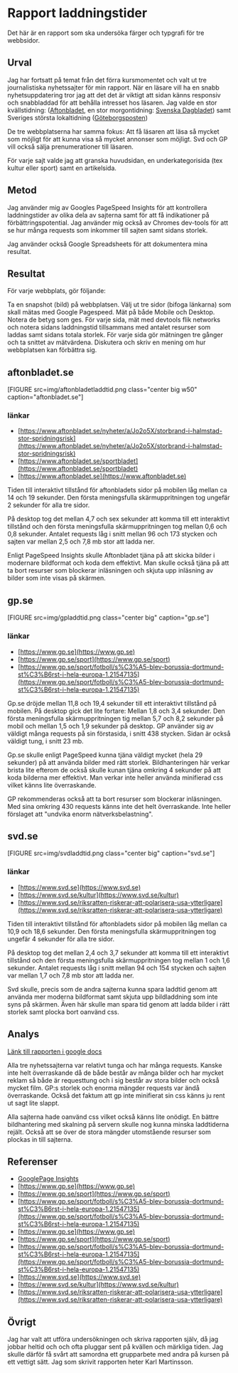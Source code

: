 ---
---
Rapport laddningstider
=========================

Det här är en rapport som ska undersöka färger och typgrafi för tre webbsidor.

Urval
-----------------------

Jag har fortsatt på temat från det förra kursmomentet och valt ut tre journalistiska nyhetssajter för min rapport. När en läsare vill ha en snabb nyhetsuppdatering tror jag att det det är viktigt att sidan känns responsiv och snabbladdad för att behålla intresset hos läsaren. Jag valde en stor kvällstidning: ([Aftonbladet](https://www.aftonbladet.se), en stor morgontidning: [Svenska Dagbladet](https://www.svd.se)) samt Sveriges största lokaltidning ([Göteborgsposten](https://www.gp.se))

De tre webbplatserna har samma fokus: Att få läsaren att läsa så mycket som möjligt för att kunna visa så mycket annonser som möjligt. Svd och GP vill också sälja prenumerationer till läsaren.

För varje sajt valde jag att granska huvudsidan, en underkategorisida (tex kultur eller sport) samt en artikelsida.

Metod
-----------------------

Jag använder mig av Googles PageSpeed Insights för att kontrollera laddningstider av olika dela av sajterna samt för att få indikationer på förbättringspotential. Jag använder mig också av Chromes dev-tools för att se hur många requests som inkommer till sajten samt sidans storlek.

Jag använder också Google Spreadsheets för att dokumentera mina resultat.

Resultat
-----------------------

För varje webbplats, gör följande:

Ta en snapshot (bild) på webbplatsen.
Välj ut tre sidor (bifoga länkarna) som skall mätas med Google Pagespeed. Mät på både Mobile och Desktop. Notera de betyg som ges.
För varje sida, mät med devtools flik networks och notera sidans laddningstid tillsammans med antalet resurser som laddas samt sidans totala storlek. För varje sida gör mätningen tre gånger och ta snittet av mätvärdena.
Diskutera och skriv en mening om hur webbplatsen kan förbättra sig.

## aftonbladet.se

[FIGURE src=img/aftonbladetladdtid.png class="center big w50" caption="aftonbladet.se"]

### länkar

* [https://www.aftonbladet.se/nyheter/a/Jo2o5X/storbrand-i-halmstad-stor-spridningsrisk](https://www.aftonbladet.se/nyheter/a/Jo2o5X/storbrand-i-halmstad-stor-spridningsrisk)
* [https://www.aftonbladet.se/sportbladet](https://www.aftonbladet.se/sportbladet)
* [https://www.aftonbladet.se](https://www.aftonbladet.se)

Tiden till interaktivt tillstånd för aftonbladets sidor på mobilen låg mellan ca 14 och 19 sekunder. Den första meningsfulla skärmuppritningen tog ungefär 2 sekunder för alla tre sidor.

På desktop tog det mellan 4,7 och sex sekunder att komma till ett interaktivt tillstånd och den första meningsfulla skärmuppritningen tog mellan 0,6 och 0,8 sekunder. Antalet requests låg i snitt mellan 96 och 173 stycken och sajten var mellan 2,5 och 7,8 mb stor att ladda ner.

Enligt PageSpeed Insights skulle Aftonbladet tjäna på att skicka bilder i modernare bildformat och koda dem effektivt. Man skulle också tjäna på att ta bort resurser som blockerar inläsningen och skjuta upp inläsning av bilder som inte visas på skärmen.

## gp.se

[FIGURE src=img/gpladdtid.png class="center big" caption="gp.se"]

### länkar

* [https://www.gp.se](https://www.gp.se)
* [https://www.gp.se/sport](https://www.gp.se/sport)
* [https://www.gp.se/sport/fotboll/s%C3%A5-blev-borussia-dortmund-st%C3%B6rst-i-hela-europa-1.21547135](https://www.gp.se/sport/fotboll/s%C3%A5-blev-borussia-dortmund-st%C3%B6rst-i-hela-europa-1.21547135)

Gp.se dröjde mellan 11,8 och 19,4 sekunder till ett interaktivt tillstånd på mobilen. På desktop gick det lite fortare: Mellan 1,8 och 3,4 sekunder. Den första meningsfulla skärmuppritningen tig mellan 5,7 och 8,2 sekunder på mobil och mellan 1,5 och 1,9 sekunder på desktop. GP använder sig av väldigt många requests på sin förstasida, i snitt 438 stycken. Sidan är också väldigt tung, i snitt 23 mb.

Gp.se skulle enligt PageSpeed kunna tjäna väldigt mycket (hela 29 sekunder) på att använda bilder med rätt storlek. Bildhanteringen här verkar brista lite efterom de också skulle kunan tjäna omkring 4 sekunder på att koda bilderna mer effektivt. Man verkar inte heller använda minifierad css vilket känns lite överraskande.

GP rekommenderas också att ta bort resurser som blockerar inläsningen. Med sina omkring 430 requests känns inte det helt överraskande. Inte heller förslaget att "undvika enorm nätverksbelastning".

## svd.se

[FIGURE src=img/svdladdtid.png class="center big" caption="svd.se"]

### länkar

* [https://www.svd.se](https://www.svd.se)
* [https://www.svd.se/kultur](https://www.svd.se/kultur)
* [https://www.svd.se/riksratten-riskerar-att-polarisera-usa-ytterligare](https://www.svd.se/riksratten-riskerar-att-polarisera-usa-ytterligare)

Tiden till interaktivt tillstånd för aftonbladets sidor på mobilen låg mellan ca 10,9 och 18,6 sekunder. Den första meningsfulla skärmuppritningen tog ungefär 4 sekunder för alla tre sidor.

På desktop tog det mellan 2,4 och 3,7 sekunder att komma till ett interaktivt tillstånd och den första meningsfulla skärmuppritningen tog mellan 1 och 1,6 sekunder. Antalet requests låg i snitt mellan 94 och 154 stycken och sajten var mellan 1,7 och 7,8 mb stor att ladda ner.

Svd skulle, precis som de andra sajterna kunna spara laddtid genom att använda mer moderna bildformat samt skjuta upp bildladdning som inte syns på skärmen. Även här skulle man spara tid genom att ladda bilder i rätt storlek samt plocka bort oanvänd css.

Analys
-----------------------

[Länk till rapporten i google docs](https://docs.google.com/spreadsheets/d/1_uAJpADX0gmSiFL-Z24Wfn7d_i8hTpbY94hMbGmzH08/edit?usp=sharing)

Alla tre nyhetssajterna var relativt tunga och har många requests. Kanske inte helt överraskande då de både består av många bilder och har mycket reklam så både är requesttung och i sig består av stora bilder och också mycket film. GP:s storlek och enorma mängder requests var ändå överraskande. Också det faktum att gp inte minifierat sin css känns ju rent ut sagt lite slappt.

Alla sajterna hade oanvänd css vilket också känns lite onödigt. En bättre bildhantering med skalning på servern skulle nog kunna minska laddtiderna rejält. Också att se över de stora mängder utomstående resurser som plockas in till sajterna.

Referenser
-----------------------

* [GooglePage Insights](https://developers.google.com/speed/pagespeed/insights/)
* [https://www.gp.se](https://www.gp.se)
* [https://www.gp.se/sport](https://www.gp.se/sport)
* [https://www.gp.se/sport/fotboll/s%C3%A5-blev-borussia-dortmund-st%C3%B6rst-i-hela-europa-1.21547135](https://www.gp.se/sport/fotboll/s%C3%A5-blev-borussia-dortmund-st%C3%B6rst-i-hela-europa-1.21547135)
* [https://www.gp.se](https://www.gp.se)
* [https://www.gp.se/sport](https://www.gp.se/sport)
* [https://www.gp.se/sport/fotboll/s%C3%A5-blev-borussia-dortmund-st%C3%B6rst-i-hela-europa-1.21547135](https://www.gp.se/sport/fotboll/s%C3%A5-blev-borussia-dortmund-st%C3%B6rst-i-hela-europa-1.21547135)
* [https://www.svd.se](https://www.svd.se)
* [https://www.svd.se/kultur](https://www.svd.se/kultur)
* [https://www.svd.se/riksratten-riskerar-att-polarisera-usa-ytterligare](https://www.svd.se/riksratten-riskerar-att-polarisera-usa-ytterligare)

Övrigt
-----------------------

Jag har valt att utföra undersökningen och skriva rapporten själv, då jag jobbar heltid och och ofta pluggar sent på kvällen och märkliga tiden. Jag skulle därför få svårt att samordna ett grupparbete med andra på kursen på ett vettigt sätt. Jag som skrivit rapporten heter Karl Martinsson.
